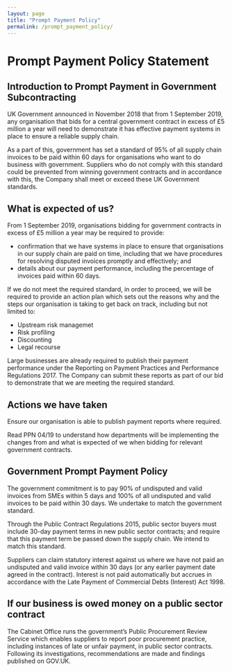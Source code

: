 ```yaml
---
layout: page
title: "Prompt Payment Policy"
permalink: /prompt_payment_policy/
---
```


# Prompt Payment Policy Statement
## Introduction to Prompt Payment in Government Subcontracting
UK Government announced in November 2018 that from 1 September 2019, any organisation that bids for a central government contract in excess of £5 million a year will need to demonstrate it has effective payment systems in place to ensure a reliable supply chain.

As a part of this, government has set a standard of 95% of all supply chain invoices to be paid within 60 days for organisations who want to do business with government. Suppliers who do not comply with this standard could be prevented from winning government contracts and in accordance with this, the Company shall meet or exceed these UK Government standards. 

## What is expected of us?
From 1 September 2019, organisations bidding for government contracts in excess of £5 million a year may be required to provide:

- confirmation that we have systems in place to ensure that organisations in our supply chain are paid on time, including that we have procedures for resolving disputed invoices promptly and effectively; and
- details about our payment performance, including the percentage of invoices paid within 60 days.

If we do not meet the required standard, in order to proceed, we will be required to provide an action plan which sets out the reasons why and the steps our organisation is taking to get back on track, including but not limited to:

- Upstream risk managemet
- Risk profiling
- Discounting 
- Legal recourse

Large businesses are already required to publish their payment performance under the Reporting on Payment Practices and Performance Regulations 2017. The Company can submit these reports as part of our bid to demonstrate that we are meeting the required standard.

## Actions we have taken 
Ensure our organisation is able to publish payment reports where required. 

Read PPN 04/19 to understand how departments will be implementing the changes from and what is expected of we when bidding for relevant government contracts.

## Government Prompt Payment Policy
The government commitment is to pay 90% of undisputed and valid invoices from SMEs within 5 days and 100% of all undisputed and valid invoices to be paid within 30 days. We undertake to match the government standard.

Through the Public Contract Regulations 2015, public sector buyers must include 30-day payment terms in new public sector contracts; and require that this payment term be passed down the supply chain. We intend to match this standard.

Suppliers can claim statutory interest against us where we have not paid an undisputed and valid invoice within 30 days (or any earlier payment date agreed in the contract). Interest is not paid automatically but accrues in accordance with the Late Payment of Commercial Debts (Interest) Act 1998.
## If our business is owed money on a public sector contract
The Cabinet Office runs the government’s Public Procurement Review Service which enables suppliers to report poor procurement practice, including instances of late or unfair payment, in public sector contracts. Following its investigations, recommendations are made and findings published on GOV.UK.


